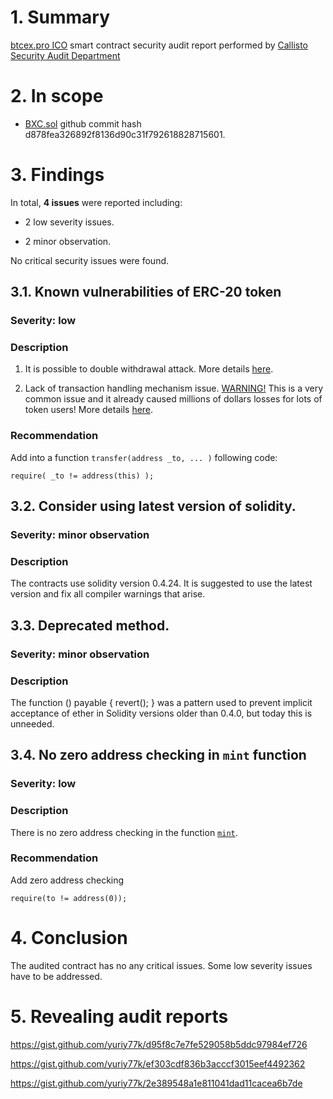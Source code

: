 # 1. Summary

[btcex.pro ICO](https://github.com/ehussain/btcex-contracts-flat/blob/master/BXC.sol) smart contract security audit report performed by [Callisto Security Audit Department](https://github.com/EthereumCommonwealth/Auditing)

# 2. In scope

- [BXC.sol]( https://github.com/ehussain/btcex-contracts-flat/blob/master/BXC.sol) github commit hash d878fea326892f8136d90c31f792618828715601.

# 3. Findings

In total, **4 issues** were reported including:

- 2 low severity issues.

- 2 minor observation.

No critical security issues were found.

## 3.1. Known vulnerabilities of ERC-20 token

### Severity: low

### Description

1. It is possible to double withdrawal attack. More details [here](https://docs.google.com/document/d/1YLPtQxZu1UAvO9cZ1O2RPXBbT0mooh4DYKjA_jp-RLM/edit).

2. Lack of transaction handling mechanism issue. [WARNING!](https://gist.github.com/Dexaran/ddb3e89fe64bf2e06ed15fbd5679bd20)  This is a very common issue and it already caused millions of dollars losses for lots of token users! More details [here](https://docs.google.com/document/d/1Feh5sP6oQL1-1NHi-X1dbgT3ch2WdhbXRevDN681Jv4/edit).

### Recommendation

Add into a function `transfer(address _to, ... )` following code:

```solidity
require( _to != address(this) );

```
## 3.2. Consider using latest version of solidity.

### Severity: minor observation

### Description

The contracts use solidity version 0.4.24. It is suggested to use the latest version and fix all compiler warnings that arise.

## 3.3. Deprecated method.

### Severity: minor observation

### Description

The function () payable { revert(); } was a pattern used to prevent implicit acceptance of ether in Solidity versions older than 0.4.0, but today this is unneeded.
 
## 3.4. No zero address checking in `mint` function

### Severity: low

### Description

There is no zero address checking in the function [`mint`](https://github.com/ehussain/btcex-contracts-flat/blob/master/BXC.sol#L351).

### Recommendation

Add zero address checking
```solidity
require(to != address(0));
```

# 4. Conclusion

The audited contract has no any critical issues. Some low severity issues have to be addressed.

# 5. Revealing audit reports

https://gist.github.com/yuriy77k/d95f8c7e7fe529058b5ddc97984ef726

https://gist.github.com/yuriy77k/ef303cdf836b3acccf3015eef4492362

https://gist.github.com/yuriy77k/2e389548a1e811041dad11cacea6b7de
